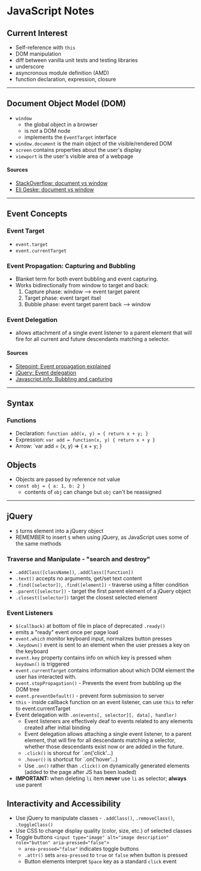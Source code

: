 # JavaScript Notes

## Current Interest
* Self-reference with `this`
* DOM manipulation
* diff between vanilla unit tests and testing libraries
* underscore
* asyncronous module definition (AMD)
* function declaration, expression, closure

---
## Document Object Model (DOM)
* `window` 
    * the global object in a browser
    * is *not* a DOM node
    * implements the `EventTarget` interface
* `window.document` is the main object of the visible/rendered DOM
* `screen` contains properties about the user's display
* `viewport` is the user's visible area of a webpage
####  Sources
* [StackOverflow: document vs window](https://stackoverflow.com/questions/9895202/what-is-the-difference-between-window-screen-and-document-in-javascript)
* [Eli Geske: document vs window](http://eligeske.com/jquery/what-is-the-difference-between-document-and-window-objects-2/)
---
## Event Concepts

### Event Target
* `event.target`
* `event.currentTarget`
### Event Propagation: Capturing and Bubbling
* Blanket term for both event bubbling and event capturing.
* Works bidirectionally from window to target and back:
    1. Capture phase: window --> event target parent
    2. Target phase: event target itsel
    3. Bubble phase: event target parent back --> window
### Event Delegation
* allows attachment of a single event listener to a parent element that will fire for all current and future descendants matching a selector.

#### Sources
* [Sitepoint: Event propagation explained](https://www.sitepoint.com/event-bubbling-javascript/)
* [jQuery: Event delegation](https://learn.jquery.com/events/event-delegation/)
* [Javascript.info: Bubbling and capturing](https://javascript.info/bubbling-and-capturing)
---
## Syntax

### Functions
* Declaration: `function add(x, y) = { return x + y; }`
* Expression: `var add = function(x, y) { return x + y }`
* Arrow: `var add = (x, y) => { x + y; }

## Objects
* Objects are passed  by reference not value
* `const obj = { a: 1, b: 2 }`
    * contents of `obj` can change but `obj` can't be reassigned
---
## jQuery
* `$` turns element into a jQuery object
* REMEMBER to insert `$` when using jQuery, as JavaScript uses some of the same methods 

### Traverse and Manipulate - "search and destroy"
* `.addClass([className])`, `.addClass([function])`
* `.text()` accepts no arguments, get/set text content
* `.find([selector])`, `.find([element])` - traverse using a filter condition
* `.parent([selector])` - target the first parent element of a jQuery object
* `.closest([selector])` target the closest selected element

### Event Listeners
* `$(callback)` at bottom of file in place of deprecated `.ready()`
 * emits a "ready" event once per page load
* `event.which` monitor keyboard input, normalizes button presses
* `.keydown()` event is sent to an element when the user presses a key on the keyboard
* `event.key` property contains info on which key is pressed when `keydown()` is triggered
* `event.currentTarget` contains information about which DOM element the user has interacted with.
* `event.stopPropagation()` - Prevents the event from bubbling up the DOM tree
* `event.preventDefault()` - prevent form submission to server
* `this` - inside callback function on an event listener, can use `this` to refer to event.currentTarget
* Event delegation with `.on(events[, selector][, data], handler)`
    * Event listeners are effectively deaf to events related to any elements created after initial binding
    * Event delegation allows attaching a single event listener, to a parent element, that will fire for all descendants matching a selector, whether those descendants exist now or are added in the future.
    * `.click()` is shorcut for `.on('click'...)
    * `.hover()` is shortcut for `.on('hover'...)
    * Use `.on()` rather than `.click()` on dynamically generated elements (added to the page after JS has been loaded)
* **IMPORTANT:** when deleting `li` item **never** use `li` as selector; **always** use parent

## Interactivity and Accessibility
* Use jQuery to manipulate classes - `.addClass()`, `.removeClass()`, `.toggleClass()`
* Use CSS to change display quality (color, size, etc.) of selected classes
* Toggle buttons `<input type="image" alt="image description" role="button" aria-pressed="false">`
    * `area-pressed="false"` indicates toggle buttons
    * `.attr()` sets `area-pressed` to `true` or `false` when button is pressed
    * Button elements interpret `Space` key as a standard `click` event
